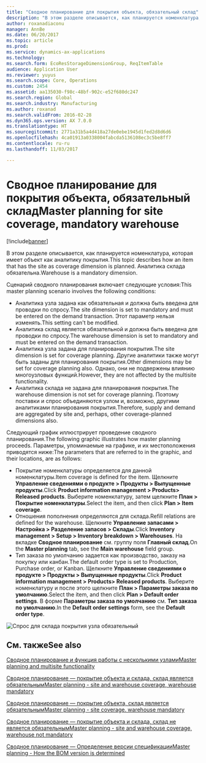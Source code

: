 ```yaml
---
title: "Сводное планирование для покрытия объекта, обязательный склад"
description: "В этом разделе описывается, как планируется номенклатура, которая имеет объект как аналитику покрытия. Аналитика склада обязательна."
author: roxanadiaconu
manager: AnnBe
ms.date: 06/20/2017
ms.topic: article
ms.prod: 
ms.service: dynamics-ax-applications
ms.technology: 
ms.search.form: EcoResStorageDimensionGroup, ReqItemTable
audience: Application User
ms.reviewer: yuyus
ms.search.scope: Core, Operations
ms.custom: 2454
ms.assetid: aa135030-f98c-48bf-902c-e52f680dc247
ms.search.region: Global
ms.search.industry: Manufacturing
ms.author: roxanad
ms.search.validFrom: 2016-02-28
ms.dyn365.ops.version: AX 7.0.0
ms.translationtype: HT
ms.sourcegitcommit: 2771a31b5a4d418a27de0ebe1945d1fed2d8d6d6
ms.openlocfilehash: 4ca01913a0338004fabcda5136108ec3c5be8ff7
ms.contentlocale: ru-ru
ms.lasthandoff: 11/03/2017

---
```


# <a name="master-planning-for-site-coverage-mandatory-warehouse"></a><span data-ttu-id="cf465-104">Сводное планирование для покрытия объекта, обязательный склад</span><span class="sxs-lookup"><span data-stu-id="cf465-104">Master planning for site coverage, mandatory warehouse</span></span>

[!include[banner](../includes/banner.md)]


<span data-ttu-id="cf465-105">В этом разделе описывается, как планируется номенклатура, которая имеет объект как аналитику покрытия.</span><span class="sxs-lookup"><span data-stu-id="cf465-105">This topic describes how an item that has the site as coverage dimension is planned.</span></span> <span data-ttu-id="cf465-106">Аналитика склада обязательна.</span><span class="sxs-lookup"><span data-stu-id="cf465-106">Warehouse is a mandatory dimension.</span></span>

<span data-ttu-id="cf465-107">Сценарий сводного планирования включает следующие условия:</span><span class="sxs-lookup"><span data-stu-id="cf465-107">This master planning scenario involves the following conditions:</span></span>

-   <span data-ttu-id="cf465-108">Аналитика узла задана как обязательная и должна быть введена для проводки по спросу.</span><span class="sxs-lookup"><span data-stu-id="cf465-108">The site dimension is set to mandatory and must be entered on the demand transaction.</span></span> <span data-ttu-id="cf465-109">Этот параметр нельзя изменять.</span><span class="sxs-lookup"><span data-stu-id="cf465-109">This setting can't be modified.</span></span>
-   <span data-ttu-id="cf465-110">Аналитика склад является обязательной и должна быть введена для проводки по спросу.</span><span class="sxs-lookup"><span data-stu-id="cf465-110">The warehouse dimension is set to mandatory and must be entered on the demand transaction.</span></span>
-   <span data-ttu-id="cf465-111">Аналитика узла задана для планирования покрытия.</span><span class="sxs-lookup"><span data-stu-id="cf465-111">The site dimension is set for coverage planning.</span></span> <span data-ttu-id="cf465-112">Другие аналитики также могут быть заданы для планирования покрытия.</span><span class="sxs-lookup"><span data-stu-id="cf465-112">Other dimensions may be set for coverage planning also.</span></span> <span data-ttu-id="cf465-113">Однако, они не подвержены влиянию многоузловых функций.</span><span class="sxs-lookup"><span data-stu-id="cf465-113">However, they are not affected by the multisite functionality.</span></span>
-   <span data-ttu-id="cf465-114">Аналитика склада не задана для планирования покрытия.</span><span class="sxs-lookup"><span data-stu-id="cf465-114">The warehouse dimension is not set for coverage planning.</span></span> <span data-ttu-id="cf465-115">Поэтому поставки и спрос объединяются узлом и, возможно, другими аналитиками планирования покрытия.</span><span class="sxs-lookup"><span data-stu-id="cf465-115">Therefore, supply and demand are aggregated by site and, perhaps, other coverage-planned dimensions also.</span></span>

<span data-ttu-id="cf465-116">Следующий график иллюстрирует проведение сводного планирования.</span><span class="sxs-lookup"><span data-stu-id="cf465-116">The following graphic illustrates how master planning proceeds.</span></span> <span data-ttu-id="cf465-117">Параметры, упоминаемые на графике, и их местоположения приводятся ниже:</span><span class="sxs-lookup"><span data-stu-id="cf465-117">The parameters that are referred to in the graphic, and their locations, are as follows:</span></span>
-   <span data-ttu-id="cf465-118">Покрытие номенклатуры определяется для данной номенклатуры.</span><span class="sxs-lookup"><span data-stu-id="cf465-118">Item coverage is defined for the item.</span></span> <span data-ttu-id="cf465-119">Щелкните **Управление сведениями о продукте &gt; Продукты &gt; Выпущенные продукты**.</span><span class="sxs-lookup"><span data-stu-id="cf465-119">Click **Product information management &gt; Products&gt; Released products**.</span></span> <span data-ttu-id="cf465-120">Выберите номенклатуру, затем щелкните **План &gt; Покрытие номенклатуры**.</span><span class="sxs-lookup"><span data-stu-id="cf465-120">Select the item, and then click **Plan &gt; Item coverage**.</span></span>
-   <span data-ttu-id="cf465-121">Отношения пополнения определяются для склада.</span><span class="sxs-lookup"><span data-stu-id="cf465-121">Refill relations are defined for the warehouse.</span></span> <span data-ttu-id="cf465-122">Щелкните **Управление запасами &gt; Настройка &gt; Разделение запасов &gt; Склады**.</span><span class="sxs-lookup"><span data-stu-id="cf465-122">Click **Inventory management &gt; Setup &gt; Inventory breakdown &gt; Warehouses**.</span></span> <span data-ttu-id="cf465-123">На вкладке **Сводное планирование** см. группу поля **Главный склад**.</span><span class="sxs-lookup"><span data-stu-id="cf465-123">On the **Master planning** tab, see the **Main warehouse** field group.</span></span>
-   <span data-ttu-id="cf465-124">Тип заказа по умолчанию задается как производство, заказу на покупку или канбан.</span><span class="sxs-lookup"><span data-stu-id="cf465-124">The default order type is set to Production, Purchase order, or Kanban.</span></span> <span data-ttu-id="cf465-125">Щелкните **Управление сведениями о продукте &gt; Продукты &gt; Выпущенные продукты**.</span><span class="sxs-lookup"><span data-stu-id="cf465-125">Click **Product information management &gt; Products&gt; Released products**.</span></span> <span data-ttu-id="cf465-126">Выберите номенклатуру и после этого щелкните **План &gt; Параметры заказа по умолчанию**.</span><span class="sxs-lookup"><span data-stu-id="cf465-126">Select the item, and then click **Plan &gt; Default order settings**.</span></span> <span data-ttu-id="cf465-127">В форме **Параметры заказа по умолчанию** см. **Тип заказа по умолчанию**.</span><span class="sxs-lookup"><span data-stu-id="cf465-127">In the **Default order settings** form, see the **Default order type**.</span></span>

![Спрос для склада покрытия узла обязательный](./media/multisitedemandexplosionscenarioforsitecoveragewarehousemandatory.jpg)



<a name="see-also"></a><span data-ttu-id="cf465-129">См. также</span><span class="sxs-lookup"><span data-stu-id="cf465-129">See also</span></span>
--------

[<span data-ttu-id="cf465-130">Сводное планирование и функция работы с несколькими узлами</span><span class="sxs-lookup"><span data-stu-id="cf465-130">Master planning and multisite functionality</span></span>](master-plan-multisite-functionality.md)

[<span data-ttu-id="cf465-131">Сводное планирование — покрытие объекта и склада, склад является обязательным</span><span class="sxs-lookup"><span data-stu-id="cf465-131">Master planning - site and warehouse coverage, warehouse mandatory</span></span>](master-plan-site-warehouse-coverage-warehouse-mandatory.md)

[<span data-ttu-id="cf465-132">Сводное планирование — покрытие объекта, склад является обязательным</span><span class="sxs-lookup"><span data-stu-id="cf465-132">Master planning - site coverage. warehouse mandatory</span></span>](master-plan-site-coverage-warehouse-mandatory.md)

[<span data-ttu-id="cf465-133">Сводное планирование — покрытие объекта и склада, склад не является обязательным</span><span class="sxs-lookup"><span data-stu-id="cf465-133">Master planning - site and warehouse coverage, warehouse not mandatory</span></span>](master-plan-site-warehouse-coverage-warehouse-not-mandatory.md)

[<span data-ttu-id="cf465-134">Сводное планирование — Определение версии спецификации</span><span class="sxs-lookup"><span data-stu-id="cf465-134">Master planning - How the BOM version is determined</span></span>](master-plan-bom-version-determined.md)




